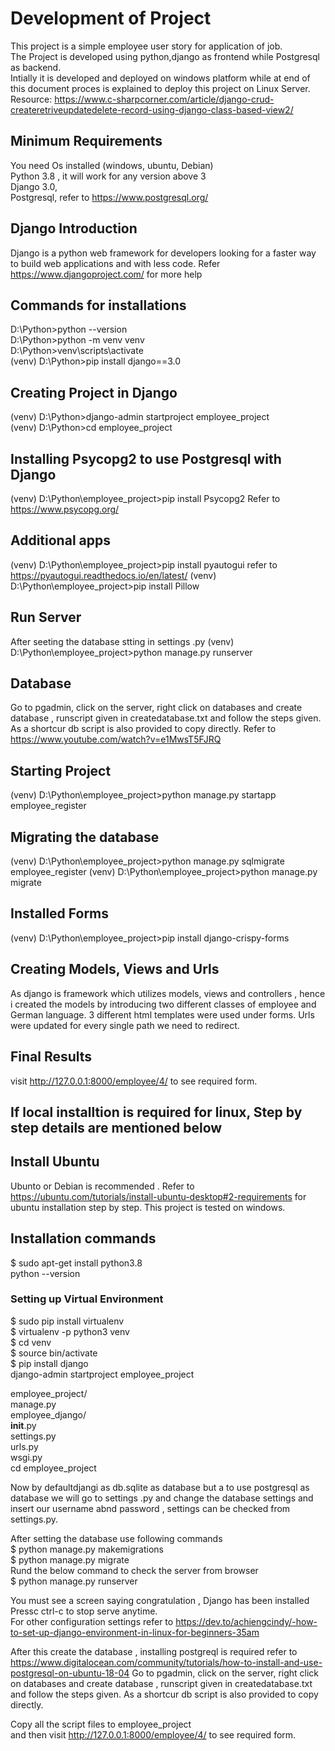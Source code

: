 # Development of Project    
This project is a simple employee user story for application of job.    
The Project is developed using python,django as frontend while Postgresql as backend.     
Intially it is developed and deployed  on windows platform while at end of this document proces is explained to deploy this project on Linux Server.
Resource: https://www.c-sharpcorner.com/article/django-crud-createretriveupdatedelete-record-using-django-class-based-view2/

## Minimum Requirements
You need   Os installed (windows, ubuntu, Debian)       
Python 3.8  , it will work for any version above 3        
Django 3.0,                     
Postgresql, refer to https://www.postgresql.org/       

## Django Introduction 
Django is a python web framework for developers looking for a faster way to build web applications and with less code. Refer https://www.djangoproject.com/ for more help

## Commands for installations 
D:\Python>python --version       
D:\Python>python -m venv venv     
D:\Python>venv\scripts\activate      
(venv) D:\Python>pip install django==3.0     
## Creating Project in Django
(venv) D:\Python>django-admin startproject employee_project        
(venv) D:\Python>cd employee_project       
## Installing Psycopg2  to use Postgresql with Django    
(venv) D:\Python\employee_project>pip install Psycopg2     Refer to https://www.psycopg.org/
## Additional apps
(venv) D:\Python\employee_project>pip install pyautogui   refer to https://pyautogui.readthedocs.io/en/latest/
(venv) D:\Python\employee_project>pip install Pillow
## Run Server 
After seeting the database stting in settings .py
(venv) D:\Python\employee_project>python manage.py runserver    


## Database 
 Go to pgadmin, click on the server, right click on databases and create database , runscript given in createdatabase.txt and follow the steps given. As a shortcur db script is also provided to copy directly. Refer to  https://www.youtube.com/watch?v=e1MwsT5FJRQ 
  
##  Starting  Project
(venv) D:\Python\employee_project>python manage.py startapp employee_register    
##  Migrating the database
(venv) D:\Python\employee_project>python manage.py sqlmigrate employee_register
(venv) D:\Python\employee_project>python manage.py migrate

##  Installed Forms 
(venv) D:\Python\employee_project>pip install django-crispy-forms      

## Creating Models, Views and Urls
As django is framework which utilizes models, views and controllers , hence i  created the models by introducing two  different classes of employee and German language.
3 different html templates were used under forms. Urls were updated for every single path we need to redirect.

## Final Results     
visit http://127.0.0.1:8000/employee/4/ to see required form.     



## If local installtion is required for linux, Step by step details are mentioned below

## Install Ubuntu
Ubunto or Debian is recommended . Refer to https://ubuntu.com/tutorials/install-ubuntu-desktop#2-requirements  for ubuntu installation step by step. This project is tested on windows.

## Installation  commands
 $ sudo apt-get install python3.8  
 python --version

### Setting up Virtual Environment
$ sudo pip install virtualenv   
$  virtualenv -p python3 venv   
$  cd venv   
 $ source bin/activate   
 $ pip install django   
 django-admin startproject employee_project   
 
 employee_project/  
    manage.py   
    employee_django/    
        __init__.py    
        settings.py     
        urls.py     
        wsgi.py     
 cd employee_project       
 
 Now by defaultdjangi as db.sqlite as database  but a  to use postgresql as database we will go to settings .py and change the database settings and insert our username abnd password , settings can be checked from settings.py.       
 
 After setting the database use following commands    
 $ python manage.py makemigrations    
 $ python manage.py migrate      
 Rund the below command to check the server from browser    
 $ python manage.py runserver        
  
  You must see a screen saying congratulation , Django has been installed      
  Pressc ctrl-c to stop serve anytime.        
  For other configuration settings refer to https://dev.to/achiengcindy/-how-to-set-up-django-environment-in-linux-for-beginners-35am       
  
 After this  create the database , installing postgreql is required  refer to  https://www.digitalocean.com/community/tutorials/how-to-install-and-use-postgresql-on-ubuntu-18-04
  Go to pgadmin, click on the server, right click on databases and create database , runscript given in createdatabase.txt and follow the steps given.
  As a shortcur db script is also provided to copy directly.      
  
  Copy all the script files to employee_project      
  and then visit http://127.0.0.1:8000/employee/4/  to see required form.      
  
  
 
  
  
  
  
  
